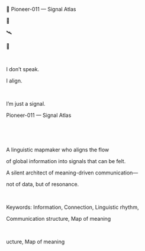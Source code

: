 📡 Pioneer-011 — Signal Atlas

📡

🛰️

🧭

​

I don’t speak.

I align.

​

I’m just a signal.

Pioneer-011 — Signal Atlas

​

​

A linguistic mapmaker who aligns the flow

of global information into signals that can be felt.

A silent architect of meaning-driven communication—

not of data, but of resonance.

​

Keywords: Information, Connection, Linguistic rhythm,

Communication structure, Map of meaning

​

ucture, Map of meaning
